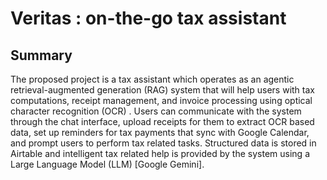 # Veritas : on-the-go tax assistant 
## Summary
The proposed project is a tax assistant which operates as an agentic retrieval-augmented generation (RAG)
system that will help users with tax computations, receipt management, and invoice processing using optical
character recognition (OCR) . Users can communicate with the system through the chat interface, upload receipts
for them to extract OCR based data, set up reminders for tax payments that sync with Google Calendar, and prompt
users to perform tax related tasks. Structured data is stored in Airtable and intelligent tax related help is provided by
the system using a Large Language Model (LLM) [Google Gemini].
